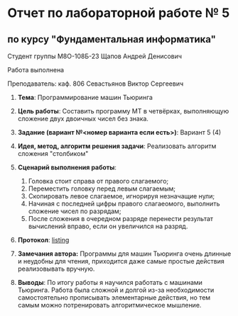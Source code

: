 # Отчет по лабораторной работе № 5
## по курсу "Фундаментальная информатика"

Студент группы М8О-108Б-23 Щапов Андрей Денисович

Работа выполнена 

Преподаватель: каф. 806 Севастьянов Виктор Сергеевич

1. **Тема**: Программирование машин Тьюринга

2. **Цель работы**: Составить программу МТ в четвёрках, выполняющую сложение двух двоичных чисел без знака.

3. **Задание (вариант №<номер варианта если есть>)**: Вариант 5 (4)

4. **Идея, метод, алгоритм решения задачи**: Реализовать алгоритм сложения "столбиком"

5. **Сценарий выполнения работы**: 
   1. Головка стоит справа от правого слагаемого;
   2. Переместить головку перед левым слагаемым;
   3. Скопировать левое слагаемое, игнорируя незначащие нули;
   4. Начиная с последней цифры правого слагаеомого, выполнить сложение чисел по разрядам;
   5. После сложения в очередном разряде перенести результат вычислений вправо, если он увеличился на разряд.

6. **Протокол**: [listing](https://github.com/p691v/MAI_LW/blob/main/lw_5/listing.md)

7. **Замечания автора:** Программы для машин Тьюринга очень длинные и неудобны для чтения, приходится даже самые простые действия реализовывать вручную. 

8. **Выводы**: По итогу работы я научился работать с машинами Тьюринга. Работа была сложной и долгой из-за необходимости самостоятельно прописывать элементарные действия, но тем самым можно потренировать алгоритмическое мышление.
